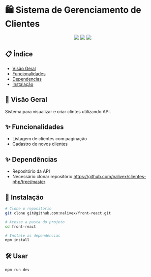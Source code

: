 # 🛍️ Sistema de Gerenciamento de Clientes

<div align="center">
  <img src="https://img.shields.io/badge/React-20232A?style=for-the-badge&logo=react&logoColor=61DAFB">
  <img src="https://img.shields.io/badge/Vite-B73BFE?style=for-the-badge&logo=vite&logoColor=FFD62E">
  <img src="https://img.shields.io/badge/JavaScript-F7DF1E?style=for-the-badge&logo=javascript&logoColor=black">
</div>

## 📋 Índice
- [Visão Geral](#-visão-geral)
- [Funcionalidades](#-funcionalidades)
- [Dependencias](#-depedências)
- [Instalação](#-instalação)

## 🌟 Visão Geral
Sistema para visualizar e criar clintes utilizando API.

## ✨ Funcionalidades
- Listagem de clientes com paginação
- Cadastro de novos clientes

## ✨ Dependências
- Repositório da API
- Necessário clonar repositório https://github.com/nalivex/clientes-php/tree/master

## 🚀 Instalação

```bash
# Clone o repositório
git clone git@github.com:nalivex/front-react.git

# Acesse a pasta do projeto
cd front-react

# Instale as dependências
npm install
```

## 🛠 Usar
```bash
npm run dev
```

